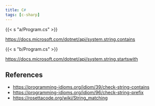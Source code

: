 ```yaml
---
title: C#
tags: [c-sharp]
---
```


{{< s "a/Program.cs" >}}

<https://docs.microsoft.com/dotnet/api/system.string.contains>

{{< s "b/Program.cs" >}}

<https://docs.microsoft.com/dotnet/api/system.string.startswith>

## References

- <https://programming-idioms.org/idiom/39/check-string-contains>
- <https://programming-idioms.org/idiom/96/check-string-prefix>
- <https://rosettacode.org/wiki/String_matching>
